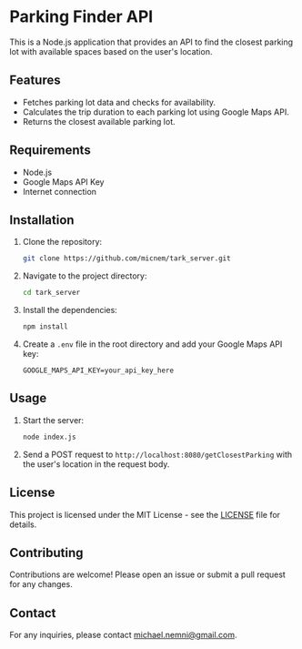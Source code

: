 # Parking Finder API

This is a Node.js application that provides an API to find the closest parking lot with available spaces based on the user's location.

## Features

- Fetches parking lot data and checks for availability.
- Calculates the trip duration to each parking lot using Google Maps API.
- Returns the closest available parking lot.

## Requirements

- Node.js
- Google Maps API Key
- Internet connection

## Installation

1. Clone the repository:
   ```bash
   git clone https://github.com/micnem/tark_server.git
   ```
2. Navigate to the project directory:
   ```bash
   cd tark_server
   ```
3. Install the dependencies:
   ```bash
   npm install
   ```
4. Create a `.env` file in the root directory and add your Google Maps API key:
   ```plaintext
   GOOGLE_MAPS_API_KEY=your_api_key_here
   ```

## Usage

1. Start the server:
   ```bash
   node index.js
   ```
2. Send a POST request to `http://localhost:8080/getClosestParking` with the user's location in the request body.

## License

This project is licensed under the MIT License - see the [LICENSE](LICENSE) file for details.

## Contributing

Contributions are welcome! Please open an issue or submit a pull request for any changes.

## Contact

For any inquiries, please contact [michael.nemni@gmail.com](mailto:michael.nemni@gmail.com).